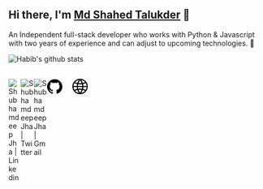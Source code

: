 
<!--
**shahed-swe/shahed-swe** is a ✨ _special_ ✨ repository because its `README.md` (this file) appears on your GitHub profile.

Here are some ideas to get you started:

- 🔭 I’m currently working on ...
- 🌱 I’m currently learning ...
- 👯 I’m looking to collaborate on ...
- 🤔 I’m looking for help with ...
- 💬 Ask me about ...
- 📫 How to reach me: ...
- 😄 Pronouns: ...
- ⚡ Fun fact: ...
-->

## Hi there, I'm [Md Shahed Talukder](https://aalhabib01.xyz) 👋
An Independent full-stack developer who works with Python & Javascript with two years of experience and can adjust to upcoming technologies. 🚀 


![Habib's github stats](https://github-readme-stats.vercel.app/api?username=shahed-swe&show_icons=true)


<br>

  <a href="https://linkedin.com/in/shahed-swe/">
    <img align="left" alt="Shubhamdeep Jha | Linkedin" width="24px" src="https://github.com/TheDudeThatCode/TheDudeThatCode/blob/master/Assets/Linkedin.svg" />
  </a>
  <a href="https://twitter.com/shahed.talukder6">
    <img align="left" alt="Shubhamdeep Jha | Twitter" width="26px" src="https://github.com/TheDudeThatCode/TheDudeThatCode/blob/master/Assets/Twitter.svg" />
  </a>
  <a href="https://github.com/shahed-swe"><img src="https://github.com/deut-erium/deut-erium/blob/master/assets/github.svg" width="30px" alt="mail"></a> 
  <a href="mailto:shahedtalukder51@gmail.com">
    <img align="left" alt="Shubhamdeep Jha | Gmail" width="26px" src="https://github.com/TheDudeThatCode/TheDudeThatCode/blob/master/Assets/Gmail.svg" />
  </a>&nbsp; &nbsp;
<a href="https://shahed-swe.github.io"><img src="https://github.com/deut-erium/deut-erium/blob/master/assets/site.svg" width="30px" alt="site"></a>
<br><br><br><br>
